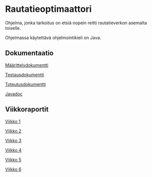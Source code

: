 # Rautatieoptimaattori

Ohjelma, jonka tarkoitus on etsiä nopein reitti rautatieverkon asemalta toiselle. 

Ohjelmassa käytettävä ohjelmointikieli on Java.

## Dokumentaatio
[Määrittelydokumentti](documents/specifications.md)

[Testausdokumentti](documents/testing.md)

[Toteutusdokumentti](documents/implementation.md)

[Javadoc](documents/javadoc/index.html)


## Viikkoraportit
[Viikko 1](documents/reports/week1.md)

[Viikko 2](documents/reports/week2.md)

[Viikko 3](documents/reports/week3.md)

[Viikko 4](documents/reports/week4.md)

[Viikko 5](documents/reports/week5.md)

[Viikko 6](documents/reports/week6.md)